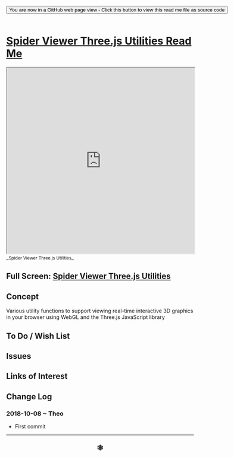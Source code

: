 
<span style=display:none; >[You are now in a GitHub source code view - click this link to view Read Me file as a web page]( https://www.ladybug.tools/spider-gbxml-tools/#cookbook/spider-viewer-threejs-utilities/README.md "View file as a web page." ) </span>

<div><input type=button class = 'btn btn-secondary btn-sm' onclick="window.location.href='https://github.com/ladybug-tools/spider-gbxml-tools/blob/master/cookbook/spider-viewer-threejs-utilities/README.md'";
value='You are now in a GitHub web page view - Click this button to view this read me file as source code' ></div>

<br>

# [Spider Viewer Three.js Utilities Read Me]( #cookbook/spider-viewer-threejs-utilities/README.md )


<iframe src=https://www.ladybug.tools/spider-gbxml-tools/cookbook/spider-viewer-threejs-utilities/index.html width=100% height=500px >Iframes are not viewable in GitHub source code views</iframe>
_<small>Spider Viewer Three.js Utilities</small>_

## Full Screen: [Spider Viewer Three.js Utilities]( https://www.ladybug.tools/spider-gbxml-tools/cookbook/spider-viewer-threejs-utilities/cookbook/spider-viewer-threejs-utilities.html )



## Concept

Various utility functions to support viewing real-time interactive 3D graphics in your browser using WebGL and the Three.js JavaScript library

## To Do / Wish List


## Issues



## Links of Interest



## Change Log

### 2018-10-08 ~ Theo

* First commit


***

### <center title="Howdy! My web is better than yours. ;-)" ><a href=javascript:window.scrollTo(0,0); style="text-decoration:none !important;" > &#x1f578; </a></center>



